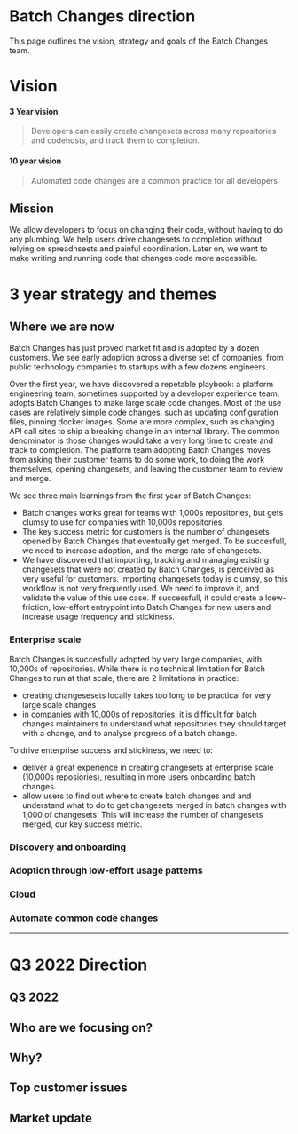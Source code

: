 # Batch Changes direction

This page outlines the vision, strategy and goals of the Batch Changes team.

# Vision

#### 3 Year vision

> Developers can easily create changesets across many repositories and codehosts, and track them to completion.

#### 10 year vision

> Automated code changes are a common practice for all developers

## Mission

We allow developers to focus on changing their code, without having to do any plumbing. We help users drive changesets to completion without relying on spreadhseets and painful coordination. Later on, we want to make writing and running code that changes code more accessible.

# 3 year strategy and themes

## Where we are now

Batch Changes has just proved market fit and is adopted by a dozen customers. We see early adoption across a diverse set of companies, from public technology companies to startups with a few dozens engineers.

Over the first year, we have discovered a repetable playbook: a platform engineering team, sometimes supported by a developer experience team, adopts Batch Changes to make large scale code changes. Most of the use cases are relatively simple code changes, such as updating configuration files, pinning docker images. Some are more complex, such as changing API call sites to ship a breaking change in an internal library. The common denominator is those changes would take a very long time to create and track to completion. The platform team adopting Batch Changes moves from asking their customer teams to do some work, to doing the work themselves, opening changesets, and leaving the customer team to review and merge.

We see three main learnings from the first year of Batch Changes:

- Batch changes works great for teams with 1,000s repositories, but gets clumsy to use for companies with 10,000s repositories.
- The key success metric for customers is the number of changesets opened by Batch Changes that eventually get merged. To be succesfull, we need to increase adoption, and the merge rate of changesets.
- We have discovered that importing, tracking and managing existing changesets that were not created by Batch Changes, is perceived as very useful for customers. Importing changesets today is clumsy, so this workflow is not very frequently used. We need to improve it, and validate the value of this use case. If successfull, it could create a loew-friction, low-effort entrypoint into Batch Changes for new users and increase usage frequency and stickiness.

### Enterprise scale

Batch Changes is succesfully adopted by very large companies, with 10,000s of repositories. While there is no technical limitation for Batch Changes to run at that scale, there are 2 limitations in practice:

- creating changesesets locally takes too long to be practical for very large scale changes
- in companies with 10,000s of repositories, it is difficult for batch changes maintainers to understand what repositories they should target with a change, and to analyse progress of a batch change.

To drive enterprise success and stickiness, we need to:

- deliver a great experience in creating changesets at enterprise scale (10,000s reposiories), resulting in more users onboarding batch changes.
- allow users to find out where to create batch changes and and understand what to do to get changesets merged in batch changes with 1,000 of changesets. This will increase the number of changesets merged, our key success metric.

### Discovery and onboarding

### Adoption through low-effort usage patterns

### Cloud

### Automate common code changes

---

<!-- separate page -->

# Q3 2022 Direction

## Q3 2022

## Who are we focusing on?

## Why?

## Top customer issues

## Market update
